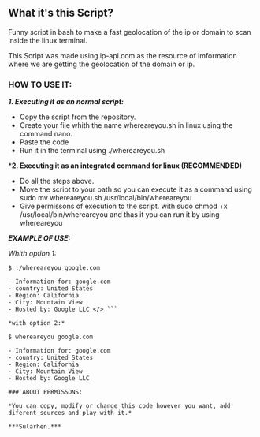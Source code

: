 ## What it's this Script?

Funny script in bash to make a fast geolocation of the ip or domain to scan inside the linux terminal.

This Script was made using ip-api.com as the resource of imformation where we are getting the geolocation of the domain or ip.

### HOW TO USE IT:

 ***1. Executing it as an normal script:***

 - Copy the script from the repository.
 - Create your file whith the name whereareyou.sh in linux using the command nano.
 - Paste the code
 - Run it in the terminal using ./whereareyou.sh <target ip or domain>

 ***2. Executing it as an integrated command for linux (RECOMMENDED)**

 - Do all the steps above.
 - Move the script to your path so you can execute it as a command using
   sudo mv whereareyou.sh /usr/local/bin/whereareyou
 - Give permissons of execution to the script. with
   sudo chmod +x /usr/local/bin/whereareyou and thas it you can run it by using whereareyou <target ip or domain>

***EXAMPLE OF USE:***

 *Whith option 1:*
 
  ```
  $ ./whereareyou google.com
 
 - Information for: google.com
 - country: United States
 - Region: California
 - City: Mountain View
 - Hosted by: Google LLC </> ```

 *with option 2:*

 $ whereareyou google.com
 
 - Information for: google.com
 - country: United States
 - Region: California
 - City: Mountain View
 - Hosted by: Google LLC

### ABOUT PERMISSONS: 

 *You can copy, modify or change this code however you want, add diferent sources and play with it.*

 ***Sularhen.***
